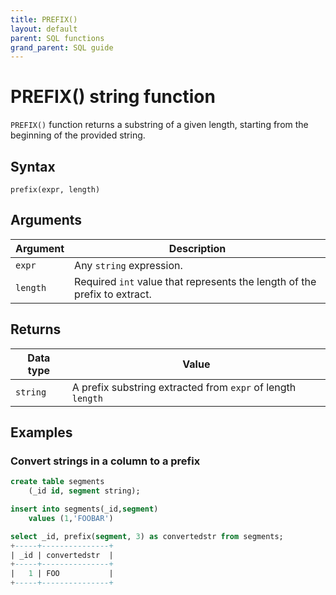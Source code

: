 ```yaml
---
title: PREFIX()
layout: default
parent: SQL functions
grand_parent: SQL guide
---
```


# PREFIX() string function

`PREFIX()` function returns a substring of a given length, starting from the beginning of the provided string.

## Syntax

```
prefix(expr, length)
```

## Arguments

| Argument | Description |
|---|---|
| `expr` | Any `string` expression. |
| `length` | Required `int` value that represents the length of the prefix to extract. |

## Returns

| Data type | Value |
|---|---|
| `string` | A prefix substring extracted from `expr` of length `length` |


## Examples

### Convert strings in a column to a prefix

```sql
create table segments
    (_id id, segment string);

insert into segments(_id,segment)
    values (1,'FOOBAR')

select _id, prefix(segment, 3) as convertedstr from segments;
+-----+---------------+
| _id | convertedstr  |
+-----+---------------+
|   1 | FOO           |
+-----+---------------+
```
